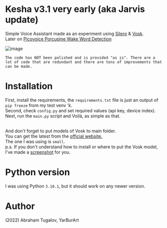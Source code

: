 # Kesha v3.1 very early (aka Jarvis update)
Simple Voice Assistant made as an experiment using [Silero](https://github.com/snakers4/silero-models) & [Vosk](https://pypi.org/project/vosk/).
<br>Later on [Picovoice Porcupine Wake Word Detection](https://picovoice.ai/platform/porcupine/)

![image](https://images.unsplash.com/photo-1578632749014-ca77efd052eb?ixlib=rb-4.0.3&ixid=MnwxMjA3fDB8MHxwaG90by1wYWdlfHx8fGVufDB8fHx8&auto=format&fit=crop&w=1470&q=80)

`The code has NOT been polished and is provided "as is". There are a lot of code that are redundant and there are tons of improvements that can be made.`

# Installation
First, install the requirements, the `requirements.txt` file is just an output of `pip freeze` from my test venv 'k.<br>
Second, check `config.py` and set required values (api key, device index).<br>
Next, run the `main.py` script and Voilà, as simple as that.<br><br>

And don't forget to put models of Vosk to main folder.<br>
You can get the latest from the [official website.](https://alphacephei.com/vosk/models)
<br>The one I was using is `small`.
<br>p.s. If you don't understand how to install or where to put the Vosk model, I've made a [screenshot](https://i.imgur.com/N3bu2lC.png) for you.

# Python version
I was using Python `3.10.1`, but it should work on any newer version.

# Author
(2022) Abraham Tugalov, YarBurArt
